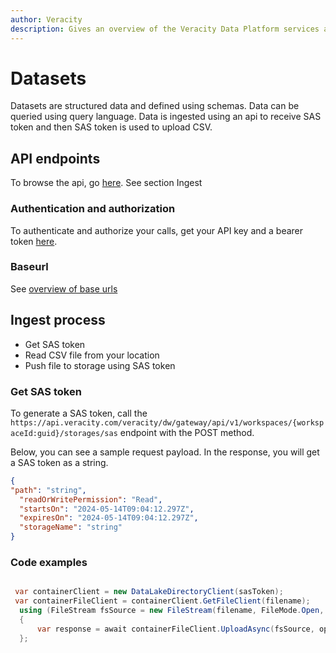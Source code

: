 ```yaml
---
author: Veracity
description: Gives an overview of the Veracity Data Platform services and related components.
---
```


# Datasets
Datasets are structured data and defined using schemas. Data can be queried using query language.
Data is ingested using an api to receive SAS token and then SAS token is used to upload CSV.

## API endpoints
To browse the api, go [here](https://developer.veracity.com/docs/section/api-explorer/76904bcb-1aaf-4a2f-8512-3af36fdadb2f/developerportal/dataworkbenchv2-swagger.json).
See section Ingest

### Authentication and authorization
To authenticate and authorize your calls, get your API key and a bearer token [here](../auth.md).

### Baseurl
See [overview of base urls](https://developer.veracity.com/docs/section/dataplatform/apiendpoints)

## Ingest process

- Get SAS token
- Read CSV file from your location
- Push file to storage using SAS token

### Get SAS token
To generate a SAS token, call the `https://api.veracity.com/veracity/dw/gateway/api/v1/workspaces/{workspaceId:guid}/storages/sas` endpoint with the POST method.

Below, you can see a sample request payload. In the response, you will get a SAS token as a string.

```json
{
"path": "string",
  "readOrWritePermission": "Read",
  "startsOn": "2024-05-14T09:04:12.297Z",
  "expiresOn": "2024-05-14T09:04:12.297Z",
  "storageName": "string"
}
```
### Code examples

```csharp

 var containerClient = new DataLakeDirectoryClient(sasToken);
 var containerFileClient = containerClient.GetFileClient(filename);
  using (FileStream fsSource = new FileStream(filename, FileMode.Open, FileAccess.Read))
  {
      var response = await containerFileClient.UploadAsync(fsSource, opts, CancellationToken.None);     
  };
```
